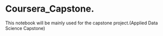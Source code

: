 # Coursera_Capstone.
This notebook will be mainly used for the capstone project.(Applied Data Science Capstone)
